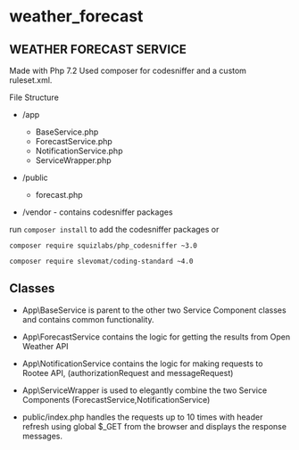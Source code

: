 # weather_forecast
## WEATHER FORECAST SERVICE

Made with Php 7.2
Used composer for codesniffer and a custom ruleset.xml.


File Structure
 - /app
   - BaseService.php
   - ForecastService.php
   - NotificationService.php
   - ServiceWrapper.php
 - /public
   - forecast.php

 - /vendor - contains codesniffer packages


run `composer install` to add the codesniffer packages
or

`composer require squizlabs/php_codesniffer ~3.0`

`composer require slevomat/coding-standard ~4.0`

## Classes
 - App\BaseService is parent to the other two Service Component classes and contains common functionality.
 - App\ForecastService contains the logic for getting the results from Open Weather API
 - App\NotificationService contains the logic for making requests to Rootee API, (authorizationRequest and messageRequest)
 - App\ServiceWrapper is used to elegantly combine the two Service Components (ForecastService,NotificationService)


 - public/index.php handles the requests up to 10 times with header refresh using global $_GET from the browser and displays the response messages.
